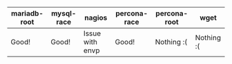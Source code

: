 |mariadb-root|mysql-race       | nagios          | percona-race | percona-root | wget       |
|------------|-----------------| ----------------|--------------|--------------|------------|
| Good!      | Good!           | Issue with envp | Good!        | Nothing :(   | Nothing :( |
